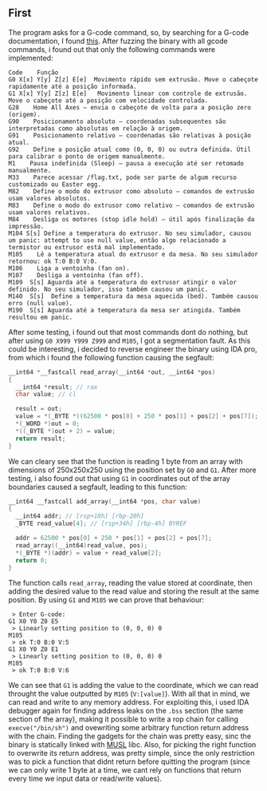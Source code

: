 ## First

The program asks for a G-code command, so, by searching for a G-code documentation, I found [this](https://marlinfw.org/meta/gcode/).
After fuzzing the binary with all gcode commands, i found out that only the following commands were implemented:
```
Code    Função
G0 X[x] Y[y] Z[z] E[e]  Movimento rápido sem extrusão. Move o cabeçote rapidamente até a posição informada.
G1 X[x] Y[y] Z[z] E[e]   Movimento linear com controle de extrusão. Move o cabeçote até a posição com velocidade controlada.
G28    Home All Axes — envia o cabeçote de volta para a posição zero (origem).
G90    Posicionamento absoluto — coordenadas subsequentes são interpretadas como absolutas em relação à origem.
G91    Posicionamento relativo — coordenadas são relativas à posição atual.
G92    Define a posição atual como (0, 0, 0) ou outra definida. Útil para calibrar o ponto de origem manualmente.
M1    Pausa indefinida (Sleep) — pausa a execução até ser retomado manualmente.
M33    Parece acessar /flag.txt, pode ser parte de algum recurso customizado ou Easter egg.
M82    Define o modo do extrusor como absoluto — comandos de extrusão usam valores absolutos.
M83    Define o modo do extrusor como relativo — comandos de extrusão usam valores relativos.
M84    Desliga os motores (stop idle hold) — útil após finalização da impressão.
M104 S[s] Define a temperatura do extrusor. No seu simulador, causou um panic: attempt to use null value, então algo relacionado a termistor ou extrusor está mal implementado.
M105    Lê a temperatura atual do extrusor e da mesa. No seu simulador retornou: ok T:0 B:0 V:0.
M106    Liga a ventoinha (fan on).
M107    Desliga a ventoinha (fan off).
M109  S[s] Aguarda até a temperatura do extrusor atingir o valor definido. No seu simulador, isso também causou um panic.
M140  S[s]  Define a temperatura da mesa aquecida (bed). Também causou erro (null value).
M190  S[s] Aguarda até a temperatura da mesa ser atingida. Também resultou em panic.
```
After some testing, i found out that most commands dont do nothing, but after using `G0 X999 Y999 Z999` and `M105`, I got a segmentation fault.
As this could be interesting, i decided to reverse engineer the binary using IDA pro, from which i found the following function causing the segfault:
```C
__int64 *__fastcall read_array(__int64 *out, __int64 *pos)
{
  __int64 *result; // rax
  char value; // cl

  result = out;
  value = *(_BYTE *)(62500 * pos[0] + 250 * pos[1] + pos[2] + pos[7]);
  *(_WORD *)out = 0;
  *((_BYTE *)out + 2) = value;
  return result;
}
```
We can cleary see that the function is reading 1 byte from an array with dimensions of 250x250x250 using the position set by `G0` and `G1`. After more testing, i also found out that using `G1` in coordinates out of the array boundaries caused a segfault, leading to this function:
```C
__int64 __fastcall add_array(__int64 *pos, char value)
{
  __int64 addr; // [rsp+18h] [rbp-20h]
  _BYTE read_value[4]; // [rsp+34h] [rbp-4h] BYREF

  addr = 62500 * pos[0] + 250 * pos[1] + pos[2] + pos[7];
  read_array((__int64)read_value, pos);
  *(_BYTE *)(addr) = value + read_value[2];
  return 0;
}

```
The function calls `read_array`, reading the value stored at coordinate, then adding the desired value to the read value and storing the result at the same position.
By using `G1` and `M105` we can prove that behaviour:
```
 > Enter G-code:
G1 X0 Y0 Z0 E5
 > Linearly setting position to (0, 0, 0) 0
M105      
 > ok T:0 B:0 V:5
G1 X0 Y0 Z0 E1
 > Linearly setting position to (0, 0, 0) 0
M105
 > ok T:0 B:0 V:6
```
We can see that `G1` is adding the value to the coordinate, which we can read throught the value outputted by `M105` (`V:[value]`).
With all that in mind, we can read and write to any memory address. For exploiting this, i used IDA debugger again for finding address leaks on the `.bss` section (the same section of the array), making it possible to write a rop chain for calling `execve("/bin/sh")` and ovewriting some arbitrary function return address with the chain.
Finding the gadgets for the chain was pretty easy, sinc the binary is statically linked with [MUSL](https://musl.libc.org/) libc. Also, for picking the right function to overwrite its return address, was pretty simple, since the only restriction was to pick a function that didnt return before quitting the program (since we can only write 1 byte at a time, we cant rely on functions that return every time we input data or read/write values).

